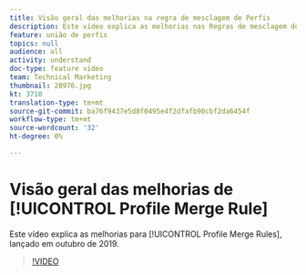 ```yaml
---
title: Visão geral das melhorias na regra de mesclagem de Perfis
description: Este vídeo explica as melhorias nas Regras de mesclagem de Perfis, lançadas em outubro de 2019.
feature: união de perfis
topics: null
audience: all
activity: understand
doc-type: feature video
team: Technical Marketing
thumbnail: 28976.jpg
kt: 3710
translation-type: tm+mt
source-git-commit: ba76f9437e5d8f0495e4f2dfafb90cbf2da6454f
workflow-type: tm+mt
source-wordcount: '32'
ht-degree: 0%

---
```



# Visão geral das melhorias de [!UICONTROL Profile Merge Rule]

Este vídeo explica as melhorias para [!UICONTROL Profile Merge Rules], lançado em outubro de 2019.

>[!VIDEO](https://video.tv.adobe.com/v/28976/?quality=12)

